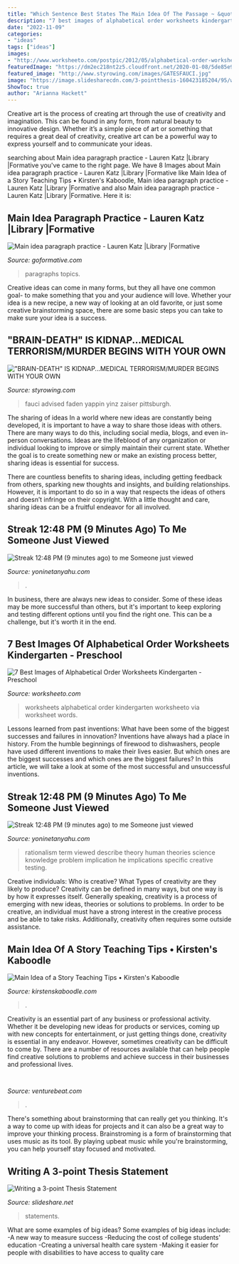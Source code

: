 ```yaml
---
title: "Which Sentence Best States The Main Idea Of The Passage ~ &quot;brain-death&quot; Is Kidnap...medical Terrorism/murder Begins With Your Own"
description: "7 best images of alphabetical order worksheets kindergarten"
date: "2022-11-09"
categories:
- "ideas"
tags: ["ideas"]
images:
- "http://www.worksheeto.com/postpic/2012/05/alphabetical-order-worksheets_231581.jpg"
featuredImage: "https://dm2ec218nt2z5.cloudfront.net/2020-01-08/5de85e99cf4af94933710b1c/5e15c47bd3c5fb4e02ba68b3_MainIdeainparagraphs.pdf/page-1.png"
featured_image: "http://www.styrowing.com/images/GATESFAUCI.jpg"
image: "https://image.slidesharecdn.com/3-pointthesis-160423185204/95/writing-a-3point-thesis-statement-11-638.jpg?cb=1461437683"
ShowToc: true
author: "Arianna Hackett"
---
```



Creative art is the process of creating art through the use of creativity and imagination. This can be found in any form, from natural beauty to innovative design. Whether it’s a simple piece of art or something that requires a great deal of creativity, creative art can be a powerful way to express yourself and to communicate your ideas.

	

		
searching about Main idea paragraph practice - Lauren Katz |Library |Formative you've came to the right page. We have 8 Images about Main idea paragraph practice - Lauren Katz |Library |Formative like Main Idea of a Story Teaching Tips • Kirsten&#039;s Kaboodle, Main idea paragraph practice - Lauren Katz |Library |Formative and also Main idea paragraph practice - Lauren Katz |Library |Formative. Here it is:
		
    
## Main Idea Paragraph Practice - Lauren Katz |Library |Formative

<img loading=lazy src="https://dm2ec218nt2z5.cloudfront.net/2020-01-08/5de85e99cf4af94933710b1c/5e15c47bd3c5fb4e02ba68b3_MainIdeainparagraphs.pdf/page-1.png" onerror="this.onerror=null;this.src='https://tse2.mm.bing.net/th?id=OIP.BaH9s9uaWwe3nbww4F26UQHaJl&amp;pid=15.1';" alt="Main idea paragraph practice - Lauren Katz |Library |Formative">

_Source: goformative.com_

>paragraphs topics. 

	

Creative ideas can come in many forms, but they all have one common goal- to make something that you and your audience will love. Whether your idea is a new recipe, a new way of looking at an old favorite, or just some creative brainstorming space, there are some basic steps you can take to make sure your idea is a success.

    
## &quot;BRAIN-DEATH&quot; IS KIDNAP...MEDICAL TERRORISM/MURDER BEGINS WITH YOUR OWN

<img loading=lazy src="http://www.styrowing.com/images/GATESFAUCI.jpg" onerror="this.onerror=null;this.src='https://tse2.mm.bing.net/th?id=OIP.3PtEjietUTglKsUecPMaEgHaEK&amp;pid=15.1';" alt="&quot;BRAIN-DEATH&quot; IS KIDNAP...MEDICAL TERRORISM/MURDER BEGINS WITH YOUR OWN">

_Source: styrowing.com_

>fauci advised faden yappin yinz zaiser pittsburgh. 

	

The sharing of ideas
In a world where new ideas are constantly being developed, it is important to have a way to share those ideas with others. There are many ways to do this, including social media, blogs, and even in-person conversations.
Ideas are the lifeblood of any organization or individual looking to improve or simply maintain their current state. Whether the goal is to create something new or make an existing process better, sharing ideas is essential for success.

There are countless benefits to sharing ideas, including getting feedback from others, sparking new thoughts and insights, and building relationships. However, it is important to do so in a way that respects the ideas of others and doesn’t infringe on their copyright. With a little thought and care, sharing ideas can be a fruitful endeavor for all involved.

    
## Streak 12:48 PM (9 Minutes Ago) To Me Someone Just Viewed

<img loading=lazy src="http://yoninetanyahu.com/wp-content/uploads/2021/05/SALMAN-KHAN-RADHE-6-DOE-SIT-SAYS-ITS-A-GLOP-IT-SAYS-6.jpg" onerror="this.onerror=null;this.src='https://tse3.mm.bing.net/th?id=OIP.3SzaO4eqKxWNofvOBShoSwHaFJ&amp;pid=15.1';" alt="Streak 12:48 PM (9 minutes ago) to me Someone just viewed">

_Source: yoninetanyahu.com_

>. 

	

In business, there are always new ideas to consider. Some of these ideas may be more successful than others, but it's important to keep exploring and testing different options until you find the right one. This can be a challenge, but it's worth it in the end.

    
## 7 Best Images Of Alphabetical Order Worksheets Kindergarten - Preschool

<img loading=lazy src="http://www.worksheeto.com/postpic/2012/05/alphabetical-order-worksheets_231581.jpg" onerror="this.onerror=null;this.src='https://tse2.mm.bing.net/th?id=OIP.LtdCkvkqkBa3mfI-zF7UoQHaKf&amp;pid=15.1';" alt="7 Best Images of Alphabetical Order Worksheets Kindergarten - Preschool">

_Source: worksheeto.com_

>worksheets alphabetical order kindergarten worksheeto via worksheet words. 

	

Lessons learned from past inventions: What have been some of the biggest successes and failures in innovation?
Inventions have always had a place in history. From the humble beginnings of firewood to dishwashers, people have used different inventions to make their lives easier. But which ones are the biggest successes and which ones are the biggest failures? In this article, we will take a look at some of the most successful and unsuccessful inventions.

    
## Streak 12:48 PM (9 Minutes Ago) To Me Someone Just Viewed

<img loading=lazy src="http://yoninetanyahu.com/wp-content/uploads/2020/08/FALSIFIABILITY-KARL-POPER2.jpg" onerror="this.onerror=null;this.src='https://tse1.mm.bing.net/th?id=OIP.HMrFZQT_b5_WKqSYixrRUQHaEK&amp;pid=15.1';" alt="Streak 12:48 PM (9 minutes ago) to me Someone just viewed">

_Source: yoninetanyahu.com_

>rationalism term viewed describe theory human theories science knowledge problem implication he implications specific creative testing. 

	

Creative individuals: Who is creative? What Types of creativity are they likely to produce?
Creativity can be defined in many ways, but one way is by how it expresses itself. Generally speaking, creativity is a process of emerging with new ideas, theories or solutions to problems. In order to be creative, an individual must have a strong interest in the creative process and be able to take risks. Additionally, creativity often requires some outside assistance.

    
## Main Idea Of A Story Teaching Tips • Kirsten&#039;s Kaboodle

<img loading=lazy src="https://kirstenskaboodle.com/wp-content/uploads/2021/03/the-main-idea-of-a-story-1024x1024.jpg" onerror="this.onerror=null;this.src='https://tse2.mm.bing.net/th?id=OIP.6hs4S6d-xeaNjXI6VwZP7QHaHa&amp;pid=15.1';" alt="Main Idea of a Story Teaching Tips • Kirsten&#039;s Kaboodle">

_Source: kirstenskaboodle.com_

>. 

	

Creativity is an essential part of any business or professional activity. Whether it be developing new ideas for products or services, coming up with new concepts for entertainment, or just getting things done, creativity is essential in any endeavor. However, sometimes creativity can be difficult to come by. There are a number of resources available that can help people find creative solutions to problems and achieve success in their businesses and professional lives.

    
## 

<img loading=lazy src="https://venturebeat.com/wp-content/uploads/2020/05/deserted-islands-devops.png?w=800" onerror="this.onerror=null;this.src='https://tse4.mm.bing.net/th?id=OIP.UGt6QPKIHa9PnAKD-gUZaAHaE5&amp;pid=15.1';" alt="">

_Source: venturebeat.com_

>. 

	

There's something about brainstorming that can really get you thinking. It's a way to come up with ideas for projects and it can also be a great way to improve your thinking process. Brainstroming is a form of brainstorming that uses music as its tool. By playing upbeat music while you're brainstorming, you can help yourself stay focused and motivated.

    
## Writing A 3-point Thesis Statement

<img loading=lazy src="https://image.slidesharecdn.com/3-pointthesis-160423185204/95/writing-a-3point-thesis-statement-11-638.jpg?cb=1461437683" onerror="this.onerror=null;this.src='https://tse4.mm.bing.net/th?id=OIP.NQONZcwdMUuxQuQeO-662wHaFj&amp;pid=15.1';" alt="Writing a 3-point Thesis Statement">

_Source: slideshare.net_

>statements. 

	

What are some examples of big ideas?
Some examples of big ideas include: 
-A new way to measure success 
-Reducing the cost of college students' education 
-Creating a universal health care system
-Making it easier for people with disabilities to have access to quality care

